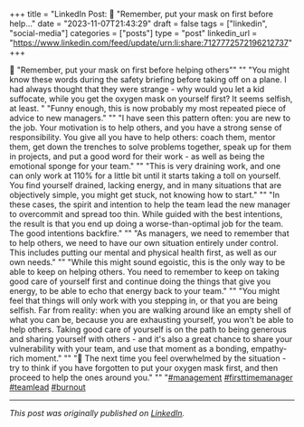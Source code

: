 +++
title = "LinkedIn Post: 🛫 "Remember, put your mask on first before help..."
date = "2023-11-07T21:43:29"
draft = false
tags = ["linkedin", "social-media"]
categories = ["posts"]
type = "post"
linkedin_url = "https://www.linkedin.com/feed/update/urn:li:share:7127772572196212737"
+++

🛫 "Remember, put your mask on first before helping others""
""
"You might know these words during the safety briefing before taking off on a plane. I had always thought that they were strange - why would you let a kid suffocate, while you get the oxygen mask on yourself first? It seems selfish, at least. "
"Funny enough, this is now probably my most repeated piece of advice to new managers."
""
"I have seen this pattern often: you are new to the job. Your motivation is to help others, and you have a strong sense of responsibility. You give all you have to help others: coach them, mentor them, get down the trenches to solve problems together, speak up for them in projects, and put a good word for their work - as well as being the emotional sponge for your team."
""
"This is very draining work, and one can only work at 110% for a little bit until it starts taking a toll on yourself. You find yourself drained, lacking energy, and in many situations that are objectively simple, you might get stuck, not knowing how to start."
""
"In these cases, the spirit and intention to help the team lead the new manager to overcommit and spread too thin. While guided with the best intentions, the result is that you end up doing a worse-than-optimal job for the team. The good intentions backfire."
""
"As managers, we need to remember that to help others, we need to have our own situation entirely under control. This includes putting our mental and physical health first, as well as our own needs."
""
"While this might sound egoistic, this is the only way to be able to keep on helping others. You need to remember to keep on taking good care of yourself first and continue doing the things that give you energy, to be able to echo that energy back to your team."
""
"You might feel that things will only work with you stepping in, or that you are being selfish. Far from reality: when you are walking around like an empty shell of what you can be, because you are exhausting yourself, you won't be able to help others. Taking good care of yourself is on the path to being generous and sharing yourself with others - and it's also a great chance to share your vulnerability with your team, and use that moment as a bonding, empathy-rich moment."
""
"🤔 The next time you feel overwhelmed by the situation - try to think if you have forgotten to put your oxygen mask first, and then proceed to help the ones around you."
""
"[#management](https://www.linkedin.com/feed/hashtag/management) [#firsttimemanager](https://www.linkedin.com/feed/hashtag/firsttimemanager) [#teamlead](https://www.linkedin.com/feed/hashtag/teamlead) [#burnout](https://www.linkedin.com/feed/hashtag/burnout)

---

*This post was originally published on [LinkedIn](https://www.linkedin.com/in/adrianmoreno/recent-activity/all/).*